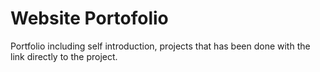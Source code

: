 # Website Portofolio
Portfolio including self introduction, projects that has been done with the link directly to the project.
